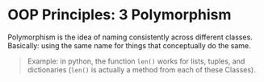 # OOP Principles: 3 Polymorphism


Polymorphism is the idea of naming consistently across different classes.  Basically: using the same name for things that conceptually do the same. 

> Example: in python, the function `len()`  works for lists, tuples, and dictionaries (`len()` is actually a method from each of these Classes).  

